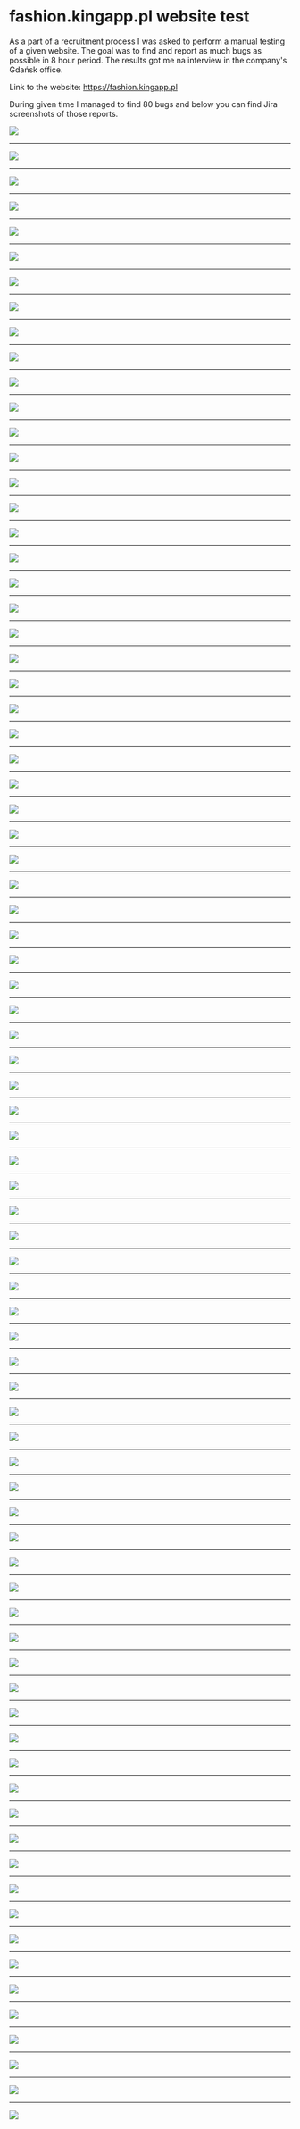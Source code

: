 # fashion.kingapp.pl website test

As a part of a recruitment process I was asked to perform a manual testing of a given website. The goal was to find and report as much bugs as possible in 8 hour period. The results got me na interview in the company's Gdańsk office.

Link to the website: https://fashion.kingapp.pl

During given time I managed to find 80 bugs and below you can find Jira screenshots of those reports.


![](https://github.com/kkowalRepository/kkowal_portfolio/blob/master/Manual%20Testing/FashionKingApp/KingAppBugs/issue2.png)

----------------------------------------------------------------------------

![](https://github.com/kkowalRepository/kkowal_portfolio/blob/master/Manual%20Testing/FashionKingApp/KingAppBugs/issue4.png)

----------------------------------------------------------------------------

![](https://github.com/kkowalRepository/kkowal_portfolio/blob/master/Manual%20Testing/FashionKingApp/KingAppBugs/issue5.png)

----------------------------------------------------------------------------

![](https://github.com/kkowalRepository/kkowal_portfolio/blob/master/Manual%20Testing/FashionKingApp/KingAppBugs/issue6.png)

----------------------------------------------------------------------------

![](https://github.com/kkowalRepository/kkowal_portfolio/blob/master/Manual%20Testing/FashionKingApp/KingAppBugs/issue7.png)

----------------------------------------------------------------------------

![](https://github.com/kkowalRepository/kkowal_portfolio/blob/master/Manual%20Testing/FashionKingApp/KingAppBugs/issue8.png)

----------------------------------------------------------------------------

![](https://github.com/kkowalRepository/kkowal_portfolio/blob/master/Manual%20Testing/FashionKingApp/KingAppBugs/issue9.png)

----------------------------------------------------------------------------

![](https://github.com/kkowalRepository/kkowal_portfolio/blob/master/Manual%20Testing/FashionKingApp/KingAppBugs/issue10.png)

----------------------------------------------------------------------------

![](https://github.com/kkowalRepository/kkowal_portfolio/blob/master/Manual%20Testing/FashionKingApp/KingAppBugs/issue11.png)

----------------------------------------------------------------------------

![](https://github.com/kkowalRepository/kkowal_portfolio/blob/master/Manual%20Testing/FashionKingApp/KingAppBugs/issue12.png)

----------------------------------------------------------------------------

![](https://github.com/kkowalRepository/kkowal_portfolio/blob/master/Manual%20Testing/FashionKingApp/KingAppBugs/issue13.png)

----------------------------------------------------------------------------

![](https://github.com/kkowalRepository/kkowal_portfolio/blob/master/Manual%20Testing/FashionKingApp/KingAppBugs/issue14.png)

----------------------------------------------------------------------------

![](https://github.com/kkowalRepository/kkowal_portfolio/blob/master/Manual%20Testing/FashionKingApp/KingAppBugs/issue15.png)

----------------------------------------------------------------------------

![](https://github.com/kkowalRepository/kkowal_portfolio/blob/master/Manual%20Testing/FashionKingApp/KingAppBugs/issue16.png)

----------------------------------------------------------------------------

![](https://github.com/kkowalRepository/kkowal_portfolio/blob/master/Manual%20Testing/FashionKingApp/KingAppBugs/issue17.png)

----------------------------------------------------------------------------

![](https://github.com/kkowalRepository/kkowal_portfolio/blob/master/Manual%20Testing/FashionKingApp/KingAppBugs/issue18.png)

----------------------------------------------------------------------------

![](https://github.com/kkowalRepository/kkowal_portfolio/blob/master/Manual%20Testing/FashionKingApp/KingAppBugs/issue19.png)

----------------------------------------------------------------------------

![](https://github.com/kkowalRepository/kkowal_portfolio/blob/master/Manual%20Testing/FashionKingApp/KingAppBugs/issue20.png)

----------------------------------------------------------------------------

![](https://github.com/kkowalRepository/kkowal_portfolio/blob/master/Manual%20Testing/FashionKingApp/KingAppBugs/issue21.png)

----------------------------------------------------------------------------

![](https://github.com/kkowalRepository/kkowal_portfolio/blob/master/Manual%20Testing/FashionKingApp/KingAppBugs/issue22.png)

----------------------------------------------------------------------------

![](https://github.com/kkowalRepository/kkowal_portfolio/blob/master/Manual%20Testing/FashionKingApp/KingAppBugs/issue23.png)

----------------------------------------------------------------------------

![](https://github.com/kkowalRepository/kkowal_portfolio/blob/master/Manual%20Testing/FashionKingApp/KingAppBugs/issue24.png)

----------------------------------------------------------------------------

![](https://github.com/kkowalRepository/kkowal_portfolio/blob/master/Manual%20Testing/FashionKingApp/KingAppBugs/issue25.png)

----------------------------------------------------------------------------

![](https://github.com/kkowalRepository/kkowal_portfolio/blob/master/Manual%20Testing/FashionKingApp/KingAppBugs/issue26.png)

----------------------------------------------------------------------------

![](https://github.com/kkowalRepository/kkowal_portfolio/blob/master/Manual%20Testing/FashionKingApp/KingAppBugs/issue27.png)

----------------------------------------------------------------------------

![](https://github.com/kkowalRepository/kkowal_portfolio/blob/master/Manual%20Testing/FashionKingApp/KingAppBugs/issue28.png)

----------------------------------------------------------------------------

![](https://github.com/kkowalRepository/kkowal_portfolio/blob/master/Manual%20Testing/FashionKingApp/KingAppBugs/issue29.png)

----------------------------------------------------------------------------

![](https://github.com/kkowalRepository/kkowal_portfolio/blob/master/Manual%20Testing/FashionKingApp/KingAppBugs/issue30.png)

----------------------------------------------------------------------------

![](https://github.com/kkowalRepository/kkowal_portfolio/blob/master/Manual%20Testing/FashionKingApp/KingAppBugs/issue31.png)

----------------------------------------------------------------------------

![](https://github.com/kkowalRepository/kkowal_portfolio/blob/master/Manual%20Testing/FashionKingApp/KingAppBugs/issue32.png)

----------------------------------------------------------------------------

![](https://github.com/kkowalRepository/kkowal_portfolio/blob/master/Manual%20Testing/FashionKingApp/KingAppBugs/issue33.png)

----------------------------------------------------------------------------

![](https://github.com/kkowalRepository/kkowal_portfolio/blob/master/Manual%20Testing/FashionKingApp/KingAppBugs/issue34.png)

----------------------------------------------------------------------------

![](https://github.com/kkowalRepository/kkowal_portfolio/blob/master/Manual%20Testing/FashionKingApp/KingAppBugs/issue35.png)

----------------------------------------------------------------------------

![](https://github.com/kkowalRepository/kkowal_portfolio/blob/master/Manual%20Testing/FashionKingApp/KingAppBugs/issue36.png)

----------------------------------------------------------------------------

![](https://github.com/kkowalRepository/kkowal_portfolio/blob/master/Manual%20Testing/FashionKingApp/KingAppBugs/issue37.png)

----------------------------------------------------------------------------

![](https://github.com/kkowalRepository/kkowal_portfolio/blob/master/Manual%20Testing/FashionKingApp/KingAppBugs/issue38.png)

----------------------------------------------------------------------------

![](https://github.com/kkowalRepository/kkowal_portfolio/blob/master/Manual%20Testing/FashionKingApp/KingAppBugs/issue39.png)

----------------------------------------------------------------------------

![](https://github.com/kkowalRepository/kkowal_portfolio/blob/master/Manual%20Testing/FashionKingApp/KingAppBugs/issue40.png)

----------------------------------------------------------------------------

![](https://github.com/kkowalRepository/kkowal_portfolio/blob/master/Manual%20Testing/FashionKingApp/KingAppBugs/issue41.png)

----------------------------------------------------------------------------

![](https://github.com/kkowalRepository/kkowal_portfolio/blob/master/Manual%20Testing/FashionKingApp/KingAppBugs/issue42.png)

----------------------------------------------------------------------------

![](https://github.com/kkowalRepository/kkowal_portfolio/blob/master/Manual%20Testing/FashionKingApp/KingAppBugs/issue43.png)

----------------------------------------------------------------------------

![](https://github.com/kkowalRepository/kkowal_portfolio/blob/master/Manual%20Testing/FashionKingApp/KingAppBugs/issue44.png)

----------------------------------------------------------------------------

![](https://github.com/kkowalRepository/kkowal_portfolio/blob/master/Manual%20Testing/FashionKingApp/KingAppBugs/issue45.png)

----------------------------------------------------------------------------

![](https://github.com/kkowalRepository/kkowal_portfolio/blob/master/Manual%20Testing/FashionKingApp/KingAppBugs/issue46.png)

----------------------------------------------------------------------------

![](https://github.com/kkowalRepository/kkowal_portfolio/blob/master/Manual%20Testing/FashionKingApp/KingAppBugs/issue47.png)

----------------------------------------------------------------------------

![](https://github.com/kkowalRepository/kkowal_portfolio/blob/master/Manual%20Testing/FashionKingApp/KingAppBugs/issue48.png)

----------------------------------------------------------------------------

![](https://github.com/kkowalRepository/kkowal_portfolio/blob/master/Manual%20Testing/FashionKingApp/KingAppBugs/issue49.png)

----------------------------------------------------------------------------

![](https://github.com/kkowalRepository/kkowal_portfolio/blob/master/Manual%20Testing/FashionKingApp/KingAppBugs/issue50.png)

----------------------------------------------------------------------------

![](https://github.com/kkowalRepository/kkowal_portfolio/blob/master/Manual%20Testing/FashionKingApp/KingAppBugs/issue51.png)

----------------------------------------------------------------------------

![](https://github.com/kkowalRepository/kkowal_portfolio/blob/master/Manual%20Testing/FashionKingApp/KingAppBugs/issue52.png)

----------------------------------------------------------------------------

![](https://github.com/kkowalRepository/kkowal_portfolio/blob/master/Manual%20Testing/FashionKingApp/KingAppBugs/issue53.png)

----------------------------------------------------------------------------

![](https://github.com/kkowalRepository/kkowal_portfolio/blob/master/Manual%20Testing/FashionKingApp/KingAppBugs/issue54.png)

----------------------------------------------------------------------------

![](https://github.com/kkowalRepository/kkowal_portfolio/blob/master/Manual%20Testing/FashionKingApp/KingAppBugs/issue55.png)

----------------------------------------------------------------------------

![](https://github.com/kkowalRepository/kkowal_portfolio/blob/master/Manual%20Testing/FashionKingApp/KingAppBugs/issue56.png)

----------------------------------------------------------------------------

![](https://github.com/kkowalRepository/kkowal_portfolio/blob/master/Manual%20Testing/FashionKingApp/KingAppBugs/issue57.png)

----------------------------------------------------------------------------

![](https://github.com/kkowalRepository/kkowal_portfolio/blob/master/Manual%20Testing/FashionKingApp/KingAppBugs/issue58.png)

----------------------------------------------------------------------------

![](https://github.com/kkowalRepository/kkowal_portfolio/blob/master/Manual%20Testing/FashionKingApp/KingAppBugs/issue59.png)

----------------------------------------------------------------------------

![](https://github.com/kkowalRepository/kkowal_portfolio/blob/master/Manual%20Testing/FashionKingApp/KingAppBugs/issue60.png)

----------------------------------------------------------------------------

![](https://github.com/kkowalRepository/kkowal_portfolio/blob/master/Manual%20Testing/FashionKingApp/KingAppBugs/issue61.png)

----------------------------------------------------------------------------

![](https://github.com/kkowalRepository/kkowal_portfolio/blob/master/Manual%20Testing/FashionKingApp/KingAppBugs/issue62.png)

----------------------------------------------------------------------------

![](https://github.com/kkowalRepository/kkowal_portfolio/blob/master/Manual%20Testing/FashionKingApp/KingAppBugs/issue63.png)

----------------------------------------------------------------------------

![](https://github.com/kkowalRepository/kkowal_portfolio/blob/master/Manual%20Testing/FashionKingApp/KingAppBugs/issue64.png)

----------------------------------------------------------------------------

![](https://github.com/kkowalRepository/kkowal_portfolio/blob/master/Manual%20Testing/FashionKingApp/KingAppBugs/issue65.png)

----------------------------------------------------------------------------

![](https://github.com/kkowalRepository/kkowal_portfolio/blob/master/Manual%20Testing/FashionKingApp/KingAppBugs/issue66.png)

----------------------------------------------------------------------------

![](https://github.com/kkowalRepository/kkowal_portfolio/blob/master/Manual%20Testing/FashionKingApp/KingAppBugs/issue67.png)

----------------------------------------------------------------------------

![](https://github.com/kkowalRepository/kkowal_portfolio/blob/master/Manual%20Testing/FashionKingApp/KingAppBugs/issue68.png)

----------------------------------------------------------------------------

![](https://github.com/kkowalRepository/kkowal_portfolio/blob/master/Manual%20Testing/FashionKingApp/KingAppBugs/issue69.png)

----------------------------------------------------------------------------

![](https://github.com/kkowalRepository/kkowal_portfolio/blob/master/Manual%20Testing/FashionKingApp/KingAppBugs/issue70.png)

----------------------------------------------------------------------------

![](https://github.com/kkowalRepository/kkowal_portfolio/blob/master/Manual%20Testing/FashionKingApp/KingAppBugs/issue71.png)

----------------------------------------------------------------------------

![](https://github.com/kkowalRepository/kkowal_portfolio/blob/master/Manual%20Testing/FashionKingApp/KingAppBugs/issue72.png)

----------------------------------------------------------------------------

![](https://github.com/kkowalRepository/kkowal_portfolio/blob/master/Manual%20Testing/FashionKingApp/KingAppBugs/issue73.png)

----------------------------------------------------------------------------

![](https://github.com/kkowalRepository/kkowal_portfolio/blob/master/Manual%20Testing/FashionKingApp/KingAppBugs/issue74.png)

----------------------------------------------------------------------------

![](https://github.com/kkowalRepository/kkowal_portfolio/blob/master/Manual%20Testing/FashionKingApp/KingAppBugs/issue75.png)

----------------------------------------------------------------------------

![](https://github.com/kkowalRepository/kkowal_portfolio/blob/master/Manual%20Testing/FashionKingApp/KingAppBugs/issue76.png)

----------------------------------------------------------------------------

![](https://github.com/kkowalRepository/kkowal_portfolio/blob/master/Manual%20Testing/FashionKingApp/KingAppBugs/issue77.png)

----------------------------------------------------------------------------

![](https://github.com/kkowalRepository/kkowal_portfolio/blob/master/Manual%20Testing/FashionKingApp/KingAppBugs/issue78.png)

----------------------------------------------------------------------------

![](https://github.com/kkowalRepository/kkowal_portfolio/blob/master/Manual%20Testing/FashionKingApp/KingAppBugs/issue79.png)

----------------------------------------------------------------------------

![](https://github.com/kkowalRepository/kkowal_portfolio/blob/master/Manual%20Testing/FashionKingApp/KingAppBugs/issue80.png)

----------------------------------------------------------------------------

![](https://github.com/kkowalRepository/kkowal_portfolio/blob/master/Manual%20Testing/FashionKingApp/KingAppBugs/issue1.png)

----------------------------------------------------------------------------

![](https://github.com/kkowalRepository/kkowal_portfolio/blob/master/Manual%20Testing/FashionKingApp/KingAppBugs/issue3.png)


